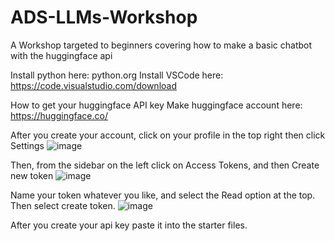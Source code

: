 # ADS-LLMs-Workshop
A Workshop targeted to beginners covering how to make a basic chatbot with the huggingface api 

Install python here: python.org
Install VSCode here: https://code.visualstudio.com/download

How to get your huggingface API key
Make  huggingface account here: https://huggingface.co/

After you create your account, click on your profile in the top right then click Settings
![image](https://github.com/user-attachments/assets/e3669475-e16e-4033-a83c-8c030901b26a)

Then, from the sidebar on the left click on Access Tokens, and then Create new token
![image](https://github.com/user-attachments/assets/40d0a976-e00a-42a7-a432-f061d3ba1301)

Name your token whatever you like, and select the Read option at the top. Then select create token.
![image](https://github.com/user-attachments/assets/21edd701-a297-472d-8cec-46ed073f5d6f)

After you create your api key paste it into the starter files.


